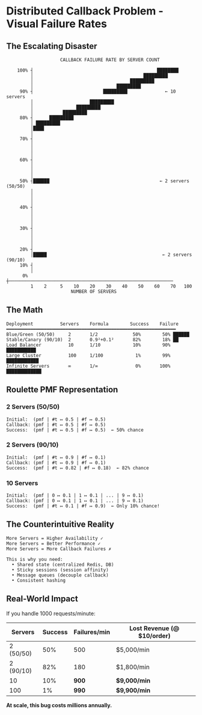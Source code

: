 # Distributed Callback Problem - Visual Failure Rates

## The Escalating Disaster

```
                    CALLBACK FAILURE RATE BY SERVER COUNT
                                
    100% ┤                                              ████████
         │                                         █████████
         │                                    █████████
         │                               █████████
     90% ┤                          █████████              ← 10 servers
         │                     █████████
         │                █████████
         │           █████████
     80% ┤      █████████
         │ █████████
         │████
         │
     70% ┤
         │
         │
         │
     60% ┤
         │
         │
         │
     50% ┤██████                                         ← 2 servers (50/50)
         │
         │
         │
     40% ┤
         │
         │
         │
     30% ┤
         │
         │
         │
     20% ┤
         │█████                                           ← 2 servers (90/10)
     10% ┤
         │
      0% ┼─────────────────────────────────────────────────────────────
         1    2     5    10    20    30    40    50    60    70   100
                        NUMBER OF SERVERS
```

## The Math

```
Deployment          Servers    Formula        Success    Failure
━━━━━━━━━━━━━━━━━━━━━━━━━━━━━━━━━━━━━━━━━━━━━━━━━━━━━━━━━━━━━━━
Blue/Green (50/50)     2       1/2             50%        50% ██████
Stable/Canary (90/10)  2       0.9²+0.1²       82%        18% ██
Load Balancer          10      1/10            10%        90% ███████████
Large Cluster          100     1/100            1%        99% ████████████
Infinite Servers       ∞       1/∞              0%       100% █████████████
```

## Roulette PMF Representation

### 2 Servers (50/50)
```
Initial:  (pmf | #t ↦ 0.5 | #f ↦ 0.5)
Callback: (pmf | #t ↦ 0.5 | #f ↦ 0.5)
Success:  (pmf | #t ↦ 0.5 | #f ↦ 0.5)  ← 50% chance
```

### 2 Servers (90/10)
```
Initial:  (pmf | #t ↦ 0.9 | #f ↦ 0.1)
Callback: (pmf | #t ↦ 0.9 | #f ↦ 0.1)
Success:  (pmf | #t ↦ 0.82 | #f ↦ 0.18)  ← 82% chance
```

### 10 Servers
```
Initial:  (pmf | 0 ↦ 0.1 | 1 ↦ 0.1 | ... | 9 ↦ 0.1)
Callback: (pmf | 0 ↦ 0.1 | 1 ↦ 0.1 | ... | 9 ↦ 0.1)
Success:  (pmf | #t ↦ 0.1 | #f ↦ 0.9)  ← Only 10% chance!
```

## The Counterintuitive Reality

```
More Servers = Higher Availability ✓
More Servers = Better Performance ✓
More Servers = More Callback Failures ✗

This is why you need:
  • Shared state (centralized Redis, DB)
  • Sticky sessions (session affinity)
  • Message queues (decouple callback)
  • Consistent hashing
```

## Real-World Impact

If you handle 1000 requests/minute:

| Servers | Success | Failures/min | Lost Revenue (@ $10/order) |
|---------|---------|--------------|---------------------------|
| 2 (50/50) | 50% | 500 | $5,000/min |
| 2 (90/10) | 82% | 180 | $1,800/min |
| 10 | 10% | **900** | **$9,000/min** |
| 100 | 1% | **990** | **$9,900/min** |

**At scale, this bug costs millions annually.**
